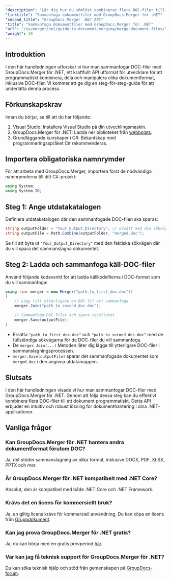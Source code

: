 ```yaml
---
"description": "Lär dig hur du sömlöst kombinerar flera DOC-filer till ett enda dokument med GroupDocs.Merger för .NET. Den här omfattande handledningen ger en tydlig steg-för-steg-metod som täcker förutsättningar, kodavsnitt och vanliga frågor."
"linktitle": "Sammanfoga dokumentfiler med GroupDocs.Merger för .NET"
"second_title": "GroupDocs.Merger .NET API"
"title": "Sammanfoga dokumentfiler med GroupDocs.Merger för .NET"
"url": "/sv/merger/net/guide-to-document-merging/merge-document-files/"
"weight": 10
---
```


## Introduktion

I den här handledningen utforskar vi hur man sammanfogar DOC-filer med GroupDocs.Merger för .NET, ett kraftfullt API utformat för utvecklare för att programmatiskt kombinera, dela och manipulera olika dokumentformat, inklusive DOC-filer. Vi kommer att ge dig en steg-för-steg-guide för att underlätta denna process.

## Förkunskapskrav

Innan du börjar, se till att du har följande:

1. Visual Studio: Installera Visual Studio på din utvecklingsmaskin.
2. GroupDocs.Merger för .NET: Ladda ner biblioteket från [webbplats](https://releases.groupdocs.com/merger/net/).
3. Grundläggande kunskaper i C#: Bekantskap med programmeringsspråket C# rekommenderas.

## Importera obligatoriska namnrymder

För att arbeta med GroupDocs.Merger, importera först de nödvändiga namnrymderna till ditt C#-projekt:

```csharp
using System;
using System.IO;
```

## Steg 1: Ange utdatakatalogen

Definiera utdatakatalogen där den sammanfogade DOC-filen ska sparas:

```csharp
string outputFolder = "Your_Output_Directory"; // Ersätt med din sökväg
string outputFile = Path.Combine(outputFolder, "merged.doc");
```

Se till att byta ut `"Your_Output_Directory"` med den faktiska sökvägen där du vill spara det sammanslagna dokumentet.

## Steg 2: Ladda och sammanfoga käll-DOC-filer

Använd följande kodavsnitt för att ladda källkodsfilerna i DOC-format som du vill sammanfoga:

```csharp
using (var merger = new Merger("path_to_first_doc.doc"))
{
    // Lägg till ytterligare en DOC-fil att sammanfoga
    merger.Join("path_to_second_doc.doc");

    // Sammanfoga DOC-filer och spara resultatet
    merger.Save(outputFile);
}
```


- Ersätta `"path_to_first_doc.doc"` och `"path_to_second_doc.doc"` med de fullständiga sökvägarna för de DOC-filer du vill sammanfoga.
- De `merger.Join(...)` Metoden låter dig lägga till ytterligare DOC-filer i sammanslagningsprocessen.
- `merger.Save(outputFile)` sparar det sammanfogade dokumentet som `merged.doc` i den angivna utdatamappen.

## Slutsats

I den här handledningen visade vi hur man sammanfogar DOC-filer med GroupDocs.Merger för .NET. Genom att följa dessa steg kan du effektivt kombinera flera DOC-filer till ett dokument programmatiskt. Detta API erbjuder en intuitiv och robust lösning för dokumenthantering i dina .NET-applikationer.

## Vanliga frågor

### Kan GroupDocs.Merger för .NET hantera andra dokumentformat förutom DOC?

Ja, det stöder sammanslagning av olika format, inklusive DOCX, PDF, XLSX, PPTX och mer.

### Är GroupDocs.Merger för .NET kompatibelt med .NET Core?

Absolut, den är kompatibel med både .NET Core och .NET Framework.

### Krävs det en licens för kommersiellt bruk?

Ja, en giltig licens krävs för kommersiell användning. Du kan köpa en licens från [Gruppdokument](https://purchase.groupdocs.com/buy).

### Kan jag prova GroupDocs.Merger för .NET gratis?

Ja, du kan börja med en gratis provperiod [här](https://releases.groupdocs.com/).

### Var kan jag få teknisk support för GroupDocs.Merger för .NET?

Du kan söka teknisk hjälp och stöd från gemenskapen på [GroupDocs-forum](https://forum.groupdocs.com/c/merger/32).